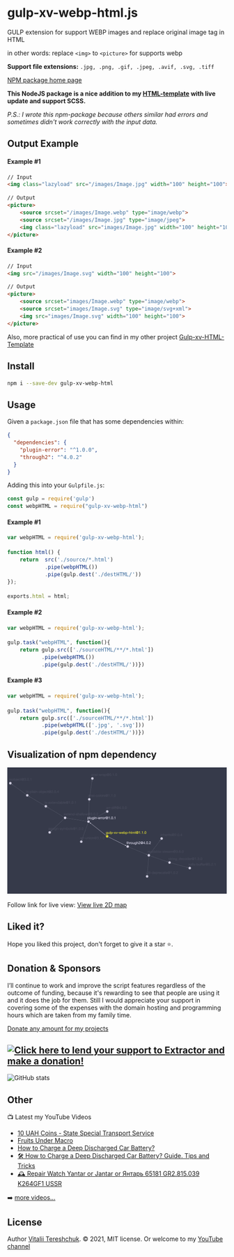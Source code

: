 # gulp-xv-webp-html.js
GULP extension for support WEBP images and replace original image tag in HTML

in other words: replace `<img>` to `<picture>` for supports webp

**Support file extensions:**  `.jpg, .png, .gif, .jpeg, .avif, .svg, .tiff`

[NPM package home page][npm]

**This NodeJS package is a nice addition to my [HTML-template](https://github.com/xvoland/gulp-xv-HTML-Template) with live update and support SCSS.**

*P.S.: I wrote this npm-package because others similar had errors and sometimes didn't work correctly with the input data.*

## Output Example

#### Example #1
```html
// Input
<img class="lazyload" src="/images/Image.jpg" width="100" height="100">
```

```html
// Output
<picture>
    <source srcset="/images/Image.webp" type="image/webp">
    <source srcset="/images/Image.jpg" type="image/jpeg">
    <img class="lazyload" src="images/Image.jpg" width="100" height="100">
</picture>
```

#### Example #2
```html
// Input
<img src="/images/Image.svg" width="100" height="100">
```

```html
// Output
<picture>
    <source srcset="images/Image.webp" type="image/webp">
    <source srcset="images/Image.svg" type="image/svg+xml">
    <img src="images/Image.svg" width="100" height="100">
</picture>
```



Also, more practical of use you can find in my other project [Gulp-xv-HTML-Template](https://github.com/xvoland/gulp-xv-HTML-Template)

## Install

```bash
npm i --save-dev gulp-xv-webp-html
```


## Usage

Given a `package.json` file that has some dependencies within:

```json
{
  "dependencies": {
    "plugin-error": "^1.0.0",
    "through2": "^4.0.2"
  }
}
```

Adding this into your `Gulpfile.js`:
```javascript
const gulp = require('gulp')
const webpHTML = require("gulp-xv-webp-html")
```

#### Example #1

```javascript
var webpHTML = require('gulp-xv-webp-html');

function html() {
    return  src('./source/*.html')
            .pipe(webpHTML())
            .pipe(gulp.dest('./destHTML/'))
});

exports.html = html;
```


#### Example #2
```javascript
var webpHTML = require('gulp-xv-webp-html');

gulp.task("webpHTML", function(){
    return gulp.src(['./sourceHTML/**/*.html'])
           .pipe(webpHTML())
           .pipe(gulp.dest('./destHTML/'))})
```

#### Example #3
```javascript
var webpHTML = require('gulp-xv-webp-html');

gulp.task("webpHTML", function(){
    return gulp.src(['./sourceHTML/**/*.html'])
           .pipe(webpHTML(['.jpg', '.svg']))
           .pipe(gulp.dest('./destHTML/'))})
```



## Visualization of npm dependency

![Default view](https://github.com/xvoland/gulp-xv-webp-html/raw/main/images/gulp-xv-webp-html.png)


Follow link for live view: [View live 2D map](https://npm.anvaka.com/#/view/2d/gulp-xv-webp-html)

## Liked it?
Hope you liked this project, don't forget to give it a star ⭐.

## Donation & Sponsors

I’ll continue to work and improve the script features regardless of the outcome of funding, because it's rewarding to see that people are using it and it does the job for them. Still I would appreciate your support in covering some of the expenses with the domain hosting and programming hours which are taken from my family time.

[Donate any amount for my projects][paypal]


<a href='https://www.paypal.com/cgi-bin/webscr?cmd=_s-xclick&hosted_button_id=9D4YBRWH8QURU'><img alt='Click here to lend your support to Extractor and make a donation!' src='https://www.paypalobjects.com/en_US/GB/i/btn/btn_donateCC_LG.gif' border='0' /></a>
---
![GitHub stats](https://github-readme-stats.vercel.app/api?username=xvoland&show_icons=true&theme=radical&hide_border=true)


## Other

📺 Latest my YouTube Videos
<!-- YOUTUBE:START -->
- [10 UAH Coins - State Special Transport Service](https://www.youtube.com/watch?v=Zc7HtRpNmbo)
- [Fruits Under Macro](https://www.youtube.com/watch?v=7O-mFpQ220E)
- [How to Charge a Deep Discharged Car Battery?](https://www.youtube.com/watch?v=qW6I3n8kZ5M)
- [🛠 How to Charge a Deep Discharged Car Battery? Guide. Tips and Tricks](https://www.youtube.com/watch?v=kdUsKVQnB2I)
- [🕰 Repair Watch Yantar or Jantar or Янтарь 65181 GR2.815.039 K264GF1 USSR](https://www.youtube.com/watch?v=WlTLJ5uBP2k)
<!-- YOUTUBE:END -->

➡️ [more videos...][youtube]

## License

Author [Vitalii Tereshchuk][home]. &copy; 2021, MIT license.
Or welcome to my [YouTube channel][youtube]

[home]: http://dotoca.net
[npm]: https://www.npmjs.com/package/gulp-xv-webp-html
[paypal]: https://paypal.me/xvoland
[youtube]: https://youtube.com/xvoland
[instagram]: https://www.instagram.com/xvoland/
[hosting]: https://goo.gl/3KpxQI
[opencollective]: https://opencollective.com/extract/backers/0/website